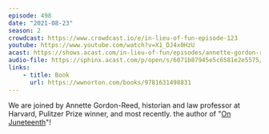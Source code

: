 ```yaml
---
episode: 498
date: "2021-08-23"
season: 2
crowdcast: https://www.crowdcast.io/e/in-lieu-of-fun-episode-123
youtube: https://www.youtube.com/watch?v=X1_DJ4x0HzU
acast: https://shows.acast.com/in-lieu-of-fun/episodes/annette-gordon-reed
audio-file: https://sphinx.acast.com/p/open/s/6071b87945e5c6581e2e5575/e/61259d24cddf5c0012151c3c/media.mp3
links:
    - title: Book
      url: https://wwnorton.com/books/9781631498831
---
```

We are joined by Annette Gordon-Reed, historian and law professor at Harvard, Pulitzer Prize winner, and most recently. the author of "[On Juneteenth][book]"!

[book]: https://wwnorton.com/books/9781631498831
